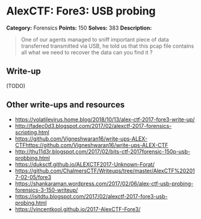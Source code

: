 # AlexCTF: Fore3: USB probing

**Category:** Forensics
**Points:** 150
**Solves:** 383
**Description:**

> One of our agents managed to sniff important piece of data transferred
> transmitted via USB, he told us that this pcap file contains all what we need
> to recover the data can you find it ?

## Write-up

(TODO)

## Other write-ups and resources

 * https://volatilevirus.home.blog/2018/10/13/alex-ctf-2017-fore3-write-up/
 * http://fadec0d3.blogspot.com/2017/02/alexctf-2017-forensics-scripting.html
 * https://github.com/Vigneshwaran16/write-ups-ALEX-CTFhttps://github.com/Vigneshwaran16/write-ups-ALEX-CTF
 * http://thu11d3r.blogspot.com/2017/02/bits-ctf-2017forensic-150p-usb-probbing.html
 * https://duksctf.github.io/ALEXCTF2017-Unknown-Forat/
 * https://github.com/ChalmersCTF/Writeups/tree/master/AlexCTF%202017-02-05/fore3
 * https://shankaraman.wordpress.com/2017/02/06/alex-ctf-usb-probing-forensics-3-150-writeup/
 * https://isitdtu.blogspot.com/2017/02/alexctf-2017-fore3-usb-probing.html
 * https://vincentkool.github.io/2017-AlexCTF-Fore3/
